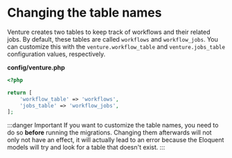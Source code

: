 # Changing the table names

Venture creates two tables to keep track of workflows and their related jobs. By
default, these tables are called `workflows` and `workflow_jobs`. You can
customize this with the `venture.workflow_table` and `venture.jobs_table`
configuration values, respectively.

**config/venture.php**

```php
<?php

return [
    'workflow_table' => 'workflows',
    'jobs_table' => 'workflow_jobs',
];
```

:::danger Important If you want to customize the table names, you need to do so
**before** running the migrations. Changing them afterwards will not only not
have an effect, it will actually lead to an error because the Eloquent models
will try and look for a table that doesn't exist. :::
